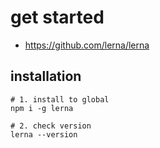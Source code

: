 # get started
- https://github.com/lerna/lerna


## installation
```shell
# 1. install to global
npm i -g lerna

# 2. check version
lerna --version
```

